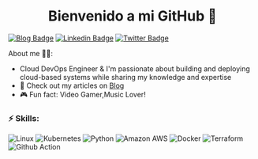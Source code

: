 <!--
**Damola12345/Damola12345** is a ✨ _special_ ✨ repository because its `README.md` (this file) appears on your GitHub profile.
-->

<h1 align="center"> 
	 Bienvenido a mi GitHub 🚀
</h1>

[![Blog Badge](https://img.shields.io/badge/-Blog-3B7EBF?style=for-the-badge&logo=Hashnode&logoColor=white&link=https://damolaaji.hashnode.dev/)](https://damolaaji.hashnode.dev/) [![Linkedin Badge](https://img.shields.io/badge/-LinkedIn-3B7EBF?style=for-the-badge&logo=Linkedin&logoColor=white&link=https://www.linkedin.com/in/adedamolaajibola)](https://www.linkedin.com/in/adedamolaajibola) [![Twitter Badge](https://img.shields.io/badge/-@therealadedami-3B7EBF?style=for-the-badge&logo=twitter&logoColor=white&link=https://twitter.com/therealadedami)](https://twitter.com/therealadedami)


About me 👨‍💻:

- Cloud DevOps Engineer & I'm passionate about building and deploying cloud-based systems while sharing my knowledge and expertise
- 📝 Check out my articles on [Blog](https://damolaaji.hashnode.dev/)
- 🎮 Fun fact: Video Gamer,Music Lover!

### ⚡ Skills:
![Linux](https://img.shields.io/static/v1?style=for-the-badge&message=Linux&color=222222&logo=Linux&logoColor=FCC624&label=)
![Kubernetes](https://img.shields.io/static/v1?style=for-the-badge&message=Kubernetes&color=222222&logo=Kubernetes&logoColor=3970E4&label=)
![Python](https://img.shields.io/static/v1?style=for-the-badge&message=Python&color=FFE873&logo=Python&logoColor=4B8BBE&label=)
![Amazon AWS](https://img.shields.io/static/v1?style=for-the-badge&message=Amazon+AWS&color=232F3E&logo=Amazon+AWS&logoColor=FFFFFF&label=)  ![Docker](https://img.shields.io/static/v1?style=for-the-badge&message=Docker&color=2496ED&logo=Docker&logoColor=FFFFFF&label=) 
![Terraform](https://img.shields.io/static/v1?style=for-the-badge&message=Terraform&color=222222&logo=Terraform&logoColor=3970E4&label=)
![Github Action](https://img.shields.io/badge/GitHub_Actions-2088FF?style=for-the-badge&logo=github-actions&logoColor=white) 


